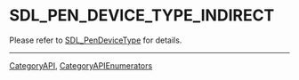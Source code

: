 # SDL_PEN_DEVICE_TYPE_INDIRECT

Please refer to [SDL_PenDeviceType](SDL_PenDeviceType) for details.

----
[CategoryAPI](CategoryAPI), [CategoryAPIEnumerators](CategoryAPIEnumerators)

